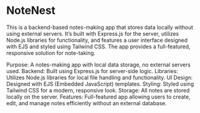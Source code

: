 # NoteNest
This is a backend-based notes-making app that stores data locally without using external servers. It’s built with Express.js for the server, utilizes Node.js libraries for functionality, and features a user interface designed with EJS and styled using Tailwind CSS. The app provides a full-featured, responsive solution for note-taking.

Purpose: A notes-making app with local data storage, no external servers used.
Backend: Built using Express.js for server-side logic.
Libraries: Utilizes Node.js libraries for local file handling and functionality.
UI Design: Designed with EJS (Embedded JavaScript) templates.
Styling: Styled using Tailwind CSS for a modern, responsive look.
Storage: All notes are stored locally on the server.
Features: Full-featured app allowing users to create, edit, and manage notes efficiently without an external database.
